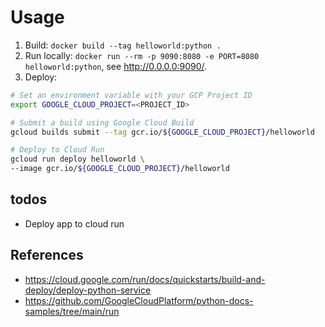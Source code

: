 # Usage

1. Build: `docker build --tag helloworld:python .`
2. Run locally: `docker run --rm -p 9090:8080 -e PORT=8080 helloworld:python`, see http://0.0.0.0:9090/.
3. Deploy: 

```bash
# Set an environment variable with your GCP Project ID
export GOOGLE_CLOUD_PROJECT=<PROJECT_ID>

# Submit a build using Google Cloud Build
gcloud builds submit --tag gcr.io/${GOOGLE_CLOUD_PROJECT}/helloworld

# Deploy to Cloud Run
gcloud run deploy helloworld \
--image gcr.io/${GOOGLE_CLOUD_PROJECT}/helloworld
```

## todos
* Deploy app to cloud run

## References
- https://cloud.google.com/run/docs/quickstarts/build-and-deploy/deploy-python-service
- https://github.com/GoogleCloudPlatform/python-docs-samples/tree/main/run